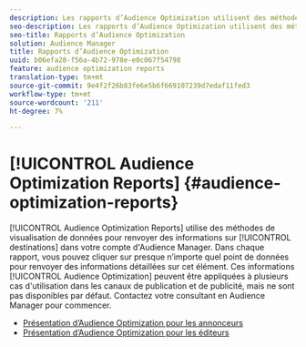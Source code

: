 ```yaml
---
description: Les rapports d’Audience Optimization utilisent des méthodes de visualisation de données pour renvoyer des informations sur les destinations dans votre compte d’Audience Manager. Dans chaque rapport, vous pouvez cliquer sur presque n’importe quel point de données pour renvoyer des informations détaillées sur cet élément. Ces informations d’Audience Optimization peuvent être appliquées à plusieurs cas d’utilisation sur les canaux de publication et de publicité, mais ne sont pas disponibles par défaut. Contactez votre consultant en Audience Manager pour commencer.
seo-description: Les rapports d’Audience Optimization utilisent des méthodes de visualisation de données pour renvoyer des informations sur les destinations dans votre compte d’Audience Manager. Dans chaque rapport, vous pouvez cliquer sur presque n’importe quel point de données pour renvoyer des informations détaillées sur cet élément. Ces informations d’Audience Optimization peuvent être appliquées à plusieurs cas d’utilisation sur les canaux de publication et de publicité, mais ne sont pas disponibles par défaut. Contactez votre consultant en Audience Manager pour commencer.
seo-title: Rapports d’Audience Optimization
solution: Audience Manager
title: Rapports d’Audience Optimization
uuid: b06efa28-f56a-4b72-978e-e0c067f54798
feature: audience optimization reports
translation-type: tm+mt
source-git-commit: 9e4f2f26b83fe6e5b6f669107239d7edaf11fed3
workflow-type: tm+mt
source-wordcount: '211'
ht-degree: 7%

---
```



# [!UICONTROL Audience Optimization Reports] {#audience-optimization-reports}

[!UICONTROL Audience Optimization Reports] utilise des méthodes de visualisation de données pour renvoyer des informations sur [!UICONTROL destinations] dans votre compte d&#39;Audience Manager. Dans chaque rapport, vous pouvez cliquer sur presque n’importe quel point de données pour renvoyer des informations détaillées sur cet élément. Ces informations [!UICONTROL Audience Optimization] peuvent être appliquées à plusieurs cas d&#39;utilisation dans les canaux de publication et de publicité, mais ne sont pas disponibles par défaut. Contactez votre consultant en Audience Manager pour commencer.

+ [Présentation d’Audience Optimization pour les annonceurs](aor-advertisers/aor-advertisers.md)
+ [Présentation d’Audience Optimization pour les éditeurs](aor-publishers/aor-publishers.md)